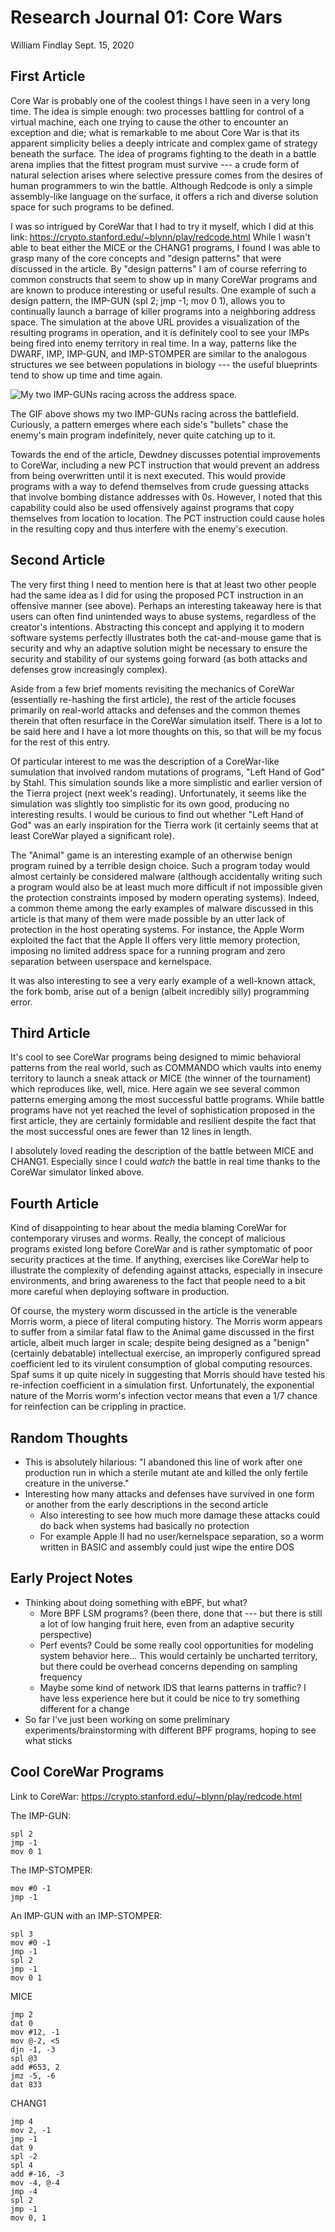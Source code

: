 # Research Journal 01: Core Wars

William Findlay
Sept. 15, 2020

## First Article

Core War is probably one of the coolest things I have seen in a very long time.
The idea is simple enough: two processes battling for control of a virtual
machine, each one trying to cause the other to encounter an exception and die;
what is remarkable to me about Core War is that its apparent simplicity belies
a deeply intricate and complex game of strategy beneath the surface. The idea of
programs fighting to the death in a battle arena implies that the fittest
program must survive --- a crude form of natural selection arises where
selective pressure comes from the desires of human programmers to win the
battle. Although Redcode is only a simple assembly-like language on the surface,
it offers a rich and diverse solution space for such programs to be defined.

I was so intrigued by CoreWar that I had to try it myself, which I did at this
link: https://crypto.stanford.edu/~blynn/play/redcode.html While I wasn't able
to beat either the MICE or the CHANG1 programs, I found I was able to grasp many
of the core concepts and "design patterns" that were discussed in the article.
By "design patterns" I am of course referring to common constructs that seem to
show up in many CoreWar programs and are known to produce interesting or useful
results. One example of such a design pattern, the IMP-GUN (spl 2; jmp -1; mov
0 1), allows you to continually launch a barrage of killer programs into
a neighboring address space. The simulation at the above URL provides
a visualization of the resulting programs in operation, and it is definitely
cool to see your IMPs being fired into enemy territory in real time. In a way,
patterns like the DWARF, IMP, IMP-GUN, and IMP-STOMPER are similar to the
analogous structures we see between populations in biology --- the useful
blueprints tend to show up time and time again.

![My two IMP-GUNs racing across the address space.](./figs/imp-guns.gif "IMP-GUNs")

The GIF above shows my two IMP-GUNs racing across the battlefield. Curiously,
a pattern emerges where each side's "bullets" chase the enemy's main program
indefinitely, never quite catching up to it.

Towards the end of the article, Dewdney discusses potential improvements to
CoreWar, including a new PCT instruction that would prevent an address from
being overwritten until it is next executed. This would provide programs with
a way to defend themselves from crude guessing attacks that involve bombing
distance addresses with 0s. However, I noted that this capability could also be
used offensively against programs that copy themselves from location to
location. The PCT instruction could cause holes in the resulting copy and thus
interfere with the enemy's execution.

## Second Article

The very first thing I need to mention here is that at least two other people
had the same idea as I did for using the proposed PCT instruction in an
offensive manner (see above). Perhaps an interesting takeaway here is that users
can often find unintended ways to abuse systems, regardless of the creator's
intentions. Abstracting this concept and applying it to modern software systems
perfectly illustrates both the cat-and-mouse game that is security and why an
adaptive solution might be necessary to ensure the security and stability of our
systems going forward (as both attacks and defenses grow increasingly complex).

Aside from a few brief moments revisiting the mechanics of CoreWar (essentially
re-hashing the first article), the rest of the article focuses primarily on
real-world attacks and defenses and the common themes therein that often
resurface in the CoreWar simulation itself. There is a lot to be said here and
I have a lot more thoughts on this, so that will be my focus for the rest of
this entry.

Of particular interest to me was the description of a CoreWar-like sumulation
that involved random mutations of programs, "Left Hand of God" by Stahl. This
simulation sounds like a more simplistic and earlier version of the Tierra
project (next week's reading). Unfortunately, it seems like the simulation was
slightly too simplistic for its own good, producing no interesting results.
I would be curious to find out whether "Left Hand of God" was an early
inspiration for the Tierra work (it certainly seems that at least CoreWar played
a significant role).

The "Animal" game is an interesting example of an otherwise benign program
ruined by a terrible design choice. Such a program today would almost certainly
be considered malware (although accidentally writing such a program would also
be at least much more difficult if not impossible given the protection
constraints imposed by modern operating systems). Indeed, a common theme among
the early examples of malware discussed in this article is that many of them
were made possible by an utter lack of protection in the host operating systems.
For instance, the Apple Worm exploited the fact that the Apple II offers very
little memory protection, imposing no limited address space for a running
program and zero separation between userspace and kernelspace.

It was also interesting to see a very early example of a well-known attack, the
fork bomb, arise out of a benign (albeit incredibly silly) programming error.

## Third Article

It's cool to see CoreWar programs being designed to mimic behavioral patterns
from the real world, such as COMMANDO which vaults into enemy territory to
launch a sneak attack or MICE (the winner of the tournament) which reproduces
like, well, mice. Here again we see several common patterns emerging among the
most successful battle programs. While battle programs have not yet reached the
level of sophistication proposed in the first article, they are certainly
formidable and resilient despite the fact that the most successful ones are
fewer than 12 lines in length.

I absolutely loved reading the description of the battle between MICE and
CHANG1. Especially since I could *watch* the battle in real time thanks to the
CoreWar simulator linked above.

## Fourth Article

Kind of disappointing to hear about the media blaming CoreWar for contemporary
viruses and worms. Really, the concept of malicious programs existed long before
CoreWar and is rather symptomatic of poor security practices at the time. If
anything, exercises like CoreWar help to illustrate the complexity of defending
against attacks, especially in insecure environments, and bring awareness to the
fact that people need to a bit more careful when deploying software in
production.

Of course, the mystery worm discussed in the article is the venerable Morris
worm, a piece of literal computing history. The Morris worm appears to suffer
from a similar fatal flaw to the Animal game discussed in the first article,
albeit much larger in scale; despite being designed as a "benign" (certainly
debatable) intellectual exercise, an improperly configured spread coefficient
led to its virulent consumption of global computing resources. Spaf sums it up
quite nicely in suggesting that Morris should have tested his re-infection
coefficient in a simulation first. Unfortunately, the exponential nature of
the Morris worm's infection vector means that even a 1/7 chance for reinfection
can be crippling in practice.

## Random Thoughts

- This is absolutely hilarious: "I abandoned this line of work after one production run in which a sterile mutant ate and killed the only fertile creature in the universe."
- Interesting how many attacks and defenses have survived in one form or another from the early descriptions in the second article
    - Also interesting to see how much more damage these attacks could do back when systems had basically no protection
    - For example Apple II had no user/kernelspace separation, so a worm written in BASIC and assembly could just wipe the entire DOS

## Early Project Notes

- Thinking about doing something with eBPF, but what?
    - More BPF LSM programs? (been there, done that --- but there is still a lot of low hanging fruit here, even from an adaptive security perspective)
    - Perf events? Could be some really cool opportunities for modeling system behavior here... This would certainly be uncharted  territory, but there could be overhead concerns depending on sampling frequency
    - Maybe some kind of network IDS that learns patterns in traffic? I have less experience here but it could be nice to try something different for a change
- So far I've just been working on some preliminary experiments/brainstorming with different BPF programs, hoping to see what sticks

## Cool CoreWar Programs

Link to CoreWar: https://crypto.stanford.edu/~blynn/play/redcode.html

The IMP-GUN:

```
spl 2
jmp -1
mov 0 1
```

The IMP-STOMPER:

```
mov #0 -1
jmp -1
```

An IMP-GUN with an IMP-STOMPER:

```
spl 3
mov #0 -1
jmp -1
spl 2
jmp -1
mov 0 1
```

MICE

```
jmp 2
dat 0
mov #12, -1
mov @-2, <5
djn -1, -3
spl @3
add #653, 2
jmz -5, -6
dat 833
```

CHANG1

```
jmp 4
mov 2, -1
jmp -1
dat 9
spl -2
spl 4
add #-16, -3
mov -4, @-4
jmp -4
spl 2
jmp -1
mov 0, 1
```
